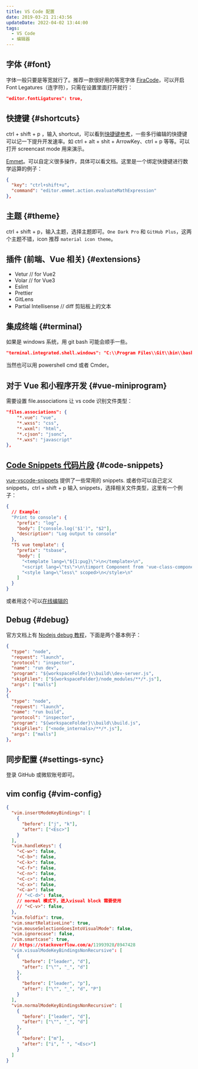 ```yaml
---
title: VS Code 配置
date: 2019-03-21 21:43:56
updateDate: 2022-04-02 13:44:00
tags:
  - VS Code
  - 编辑器
---
```


## 字体 {#font}

字体一般只要是等宽就行了。推荐一款很好用的等宽字体 [FiraCode](https://github.com/tonsky/FiraCode)，可以开启 Font Legatures（连字符），只需在设置里面打开就行：

```json
"editor.fontLigatures": true,
```

## 快捷键 {#shortcuts}

ctrl + shift + p ，输入 shortcut，可以看到[快捷键参考](https://code.visualstudio.com/shortcuts/keyboard-shortcuts-windows.pdf)，一些多行编辑的快捷键可以记一下提升开发速率。如 ctrl + alt + shit + ArrowKey、ctrl + p 等等。可以打开 screencast mode 用来演示。

[Emmet](https://code.visualstudio.com/docs/editor/emmet)。可以自定义很多操作，具体可以看文档。这里是一个绑定快捷键进行数学运算的例子：

```json
{
  "key": "ctrl+shift+u",
  "command": "editor.emmet.action.evaluateMathExpression"
},
```

## 主题 {#theme}

ctrl + shift + p，输入主题，选择主题即可。`One Dark Pro` 和 `GitHub Plus`，这两个主题不错，icon 推荐 `material icon theme`。

## 插件 (前端、Vue 相关) {#extensions}

- Vetur // for Vue2
- Volar // for Vue3
- Eslint
- Prettier
- GitLens
- Partial Intellisense // diff 剪贴板上的文本

## 集成终端 {#terminal}

如果是 windows 系统，用 git bash 可能会顺手一些。

```json
"terminal.integrated.shell.windows": "C:\\Program Files\\Git\\bin\\bash.exe",
```

当然也可以用 powershell cmd 或者 Cmder。

## 对于 Vue 和小程序开发 {#vue-miniprogram}

需要设置 file.associations 让 vs code 识别文件类型：

```json
"files.associations": {
    "*.vue": "vue",
    "*.wxss": "css",
    "*.wxml": "html",
    "*.cjson": "jsonc",
    "*.wxs": "javascript"
},
```

## [Code Snippets 代码片段](https://code.visualstudio.com/docs/editor/userdefinedsnippets) {#code-snippets}

[vue-vscode-snippets](https://marketplace.visualstudio.com/items?itemName=sdras.vue-vscode-snippets) 提供了一些常用的 snippets. 或者你可以自己定义 snippets，ctrl + shift + p 输入 snippets，选择相关文件类型，这里有一个例子：

```json
{
  // Example:
  "Print to console": {
    "prefix": "log",
    "body": ["console.log('$1')", "$2"],
    "description": "Log output to console"
  },
  "TS vue template": {
    "prefix": "tsbase",
    "body": [
      "<template lang=\"${1:pug}\">\n</template>\n",
      "<script lang=\"ts\">\n\timport Component from 'vue-class-component'\n</script>\n",
      "<style lang=\"less\" scoped>\n</style>\n"
    ]
  }
}
```

或者用这个可以[在线编辑的](https://snippet-generator.app/)

## Debug {#debug}

官方文档上有 [Nodejs debug 教程](https://code.visualstudio.com/docs/nodejs/nodejs-debugging)，下面是两个基本例子：

```json
{
  "type": "node",
  "request": "launch",
  "protocol": "inspector",
  "name": "run dev",
  "program": "${workspaceFolder}\\build\\dev-server.js",
  "skipFiles": ["${workspaceFolder}/node_modules/**/*.js"],
  "args": ["malls"]
},
{
  "type": "node",
  "request": "launch",
  "name": "run build",
  "protocol": "inspector",
  "program": "${workspaceFolder}\\build\\build.js",
  "skipFiles": ["<node_internals>/**/*.js"],
  "args": ["malls"]
},
```

## 同步配置 {#settings-sync}

登录 GitHub 或微软账号即可。

## vim config {#vim-config}

```json
{
  "vim.insertModeKeyBindings": [
    {
      "before": ["j", "k"],
      "after": ["<Esc>"]
    }
  ],
  "vim.handleKeys": {
    "<C-w>": false,
    "<C-b>": false,
    "<C-k>": false,
    "<C-f>": false,
    "<C-n>": false,
    "<C-c>": false,
    "<C-x>": false,
    "<C-a>": false
    // "<C-d>": false,
    // normal 模式下，进入visual block 需要使用
    // "<C-v>": false,
  },
  "vim.foldfix": true,
  "vim.smartRelativeLine": true,
  "vim.mouseSelectionGoesIntoVisualMode": false,
  "vim.ignorecase": false,
  "vim.smartcase": true,
  // https://stackoverflow.com/a/11993928/8947428
  "vim.visualModeKeyBindingsNonRecursive": [
    {
      "before": ["leader", "d"],
      "after": ["\"", "_", "d"]
    },
    {
      "before": ["leader", "p"],
      "after": ["\"", "_", "d", "P"]
    }
  ],
  "vim.normalModeKeyBindingsNonRecursive": [
    {
      "before": ["leader", "d"],
      "after": ["\"", "_", "d"]
    },
    {
      "before": ["m"],
      "after": ["i", " ", "<Esc>"]
    }
  ]
}
```

